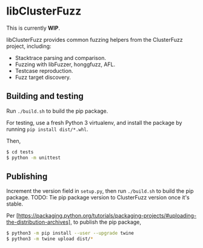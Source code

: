 # libClusterFuzz

This is currently **WIP**.

libClusterFuzz provides common fuzzing helpers from the ClusterFuzz project,
including:
  - Stacktrace parsing and comparison.
  - Fuzzing with libFuzzer, honggfuzz, AFL.
  - Testcase reproduction.
  - Fuzz target discovery.

## Building and testing
Run `./build.sh` to build the pip package.

For testing, use a fresh Python 3 virtualenv, and install the package by running
`pip install dist/*.whl`.

Then,

```bash
$ cd tests
$ python -m unittest
```

## Publishing
Increment the version field in `setup.py`, then run `./build.sh` to build the
pip package. TODO: Tie pip package version to ClusterFuzz version once it's
stable.

Per
[https://packaging.python.org/tutorials/packaging-projects/#uploading-the-distribution-archives],
to publish the pip package,

```bash
$ python3 -m pip install --user --upgrade twine
$ python3 -m twine upload dist/*
```
